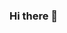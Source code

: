 ### Hi there 👋

<!--
**Abhishek-723/Abhishek-723** is a ✨ _special_ ✨ repository because its `README.md` (this file) appears on your GitHub profile.

Here are some ideas to get you started:

- 🔭 I’m currently working on ... NodeJS
- 🌱 I’m currently learning ... ExpressJS
- 👯 I’m looking to collaborate on ... ExpressJS
- 🤔 I’m looking for help with ... ReactJS
- 💬 Ask me about ... Anything
- 📫 How to reach me: ... [ mail: abhishekpradhan931@gmail.com ]
- 😄 Pronouns: ... He/him
- ⚡ Fun fact: ...
